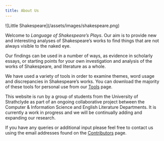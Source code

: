 ```yaml
---
title: About Us
---
```


<div class="col-md-3" markdown="1">
![Little Shakespeare](/assets/images/shakespeare.png)
</div>

<div class="col-md-9" markdown="1">

Welcome to *Language of Shakespeare’s Plays*. Our aim is to provide new and
interesting analyses of Shakespeare’s works to find things that are not always
visible to the naked eye.

Our findings can be used in a number of ways, as evidence in scholarly essays,
or starting points for your own investigation and analysis of the works of
Shakespeare, and literature as a whole.

We have used a variety of tools in order to examine themes, word usage and
discrepancies in Shakespeare’s works. You can download the majority of these
tools for personal use from our [Tools](/tools/) page.

This website is run by a group of students from the University of Strathclyde as
part of an ongoing collaborative project between the Computer & Information
Science and English Literature Departments. It is currently a work in progress
and we will be continually adding and expanding our research.

If you have any queries or additional input please feel free to contact us using
the email addresses found on the [Contributors](/contributors/) page.

</div>

